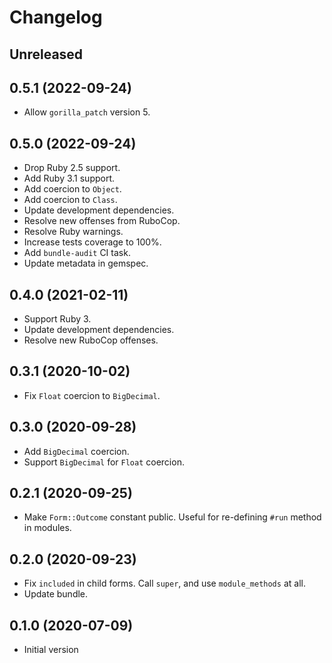 # Changelog

## Unreleased

## 0.5.1 (2022-09-24)

*  Allow `gorilla_patch` version 5.

## 0.5.0 (2022-09-24)

*   Drop Ruby 2.5 support.
*   Add Ruby 3.1 support.
*   Add coercion to `Object`.
*   Add coercion to `Class`.
*   Update development dependencies.
*   Resolve new offenses from RuboCop.
*   Resolve Ruby warnings.
*   Increase tests coverage to 100%.
*   Add `bundle-audit` CI task.
*   Update metadata in gemspec.

## 0.4.0 (2021-02-11)

*   Support Ruby 3.
*   Update development dependencies.
*   Resolve new RuboCop offenses.

## 0.3.1 (2020-10-02)

*   Fix `Float` coercion to `BigDecimal`.

## 0.3.0 (2020-09-28)

*   Add `BigDecimal` coercion.
*   Support `BigDecimal` for `Float` coercion.

## 0.2.1 (2020-09-25)

*   Make `Form::Outcome` constant public.
    Useful for re-defining `#run` method in modules.

## 0.2.0 (2020-09-23)

*   Fix `included` in child forms.
    Call `super`, and use `module_methods` at all.
*   Update bundle.

## 0.1.0 (2020-07-09)

*   Initial version
